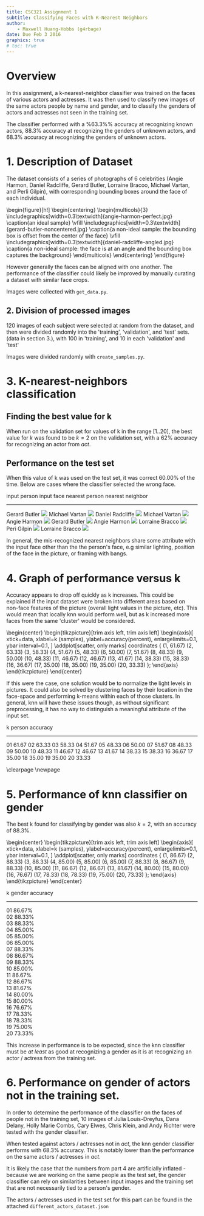 ```yaml
---  
title: CSC321 Assignment 1 
subtitle: Classifying Faces with K-Nearest Neighbors
author: 
    - Maxwell Huang-Hobbs (g4rbage)
date: Due Feb 3 2016
graphics: true
# toc: true
---  
```


# Overview

In this assignment, a k-nearest-neighbor classifier was trained on the faces of various actors and actresses. It was then used to classify new images of the same actors people by name and gender, and to classify the genders of actors and actresses not seen in the training set.

The classifier performed with a %63.3%% accuracy at recognizing known actors, $88.3$% accuracy at recognizing the genders of unknown actors, and $68.3$% accuracy at recognizing the genders of unknown actors.

# 1. Description of Dataset

The dataset consists of a series of photographs of 6 celebrities (Angie Harmon, Daniel Radcliffe, Gerard Butler, Lorraine Bracoo, Michael Vartan, and Perli Gilpin), with corresponding bounding boxes around the face of each individual.


\begin{figure}[h!]
\begin{centering}
    \begin{multicols}{3}
    \includegraphics[width=0.3\textwidth]{angie-harmon-perfect.jpg}
    \caption{an ideal sample}
    \vfill
    \includegraphics[width=0.3\textwidth]{gerard-butler-noncentered.jpg}
    \caption{a non-ideal sample: the bounding box is offset from the center
             of the face}
    \vfill
    \includegraphics[width=0.3\textwidth]{daniel-radcliffe-angled.jpg}
    \caption{a non-ideal sample: the face is at an angle and the bounding
             box captures the background}
    \end{multicols}
\end{centering}
\end{figure}

However generally the faces can be aligned with one another. The performance of the classifier could likely be improved by manually curating a dataset with similar face crops.

Images were collected with `get_data.py`.



## 2. Division of processed images
120 images of each subject were selected at random from the dataset, and 
then were divided randomly into the 'training', 'validation', and 'test' sets. (data in section 3.), with 100 in 'training', and 10 in each 'validation' and 'test'

Images were divided randomly with `create_samples.py`.



# 3. K-nearest-neighbors classification

## Finding the best value for k

When run on the validation set for values of k in the range $[1 .. 20]$, the best value for $k$ was found to be $k=2$ on the validation set, with a $62$% accuracy for recognizing an actor from $act$.



## Performance on the test set

When this value of k was used on the test set, it was correct
$60.00$% of the time. Below are cases where the classifier selected the wrong face.


input person       input face         nearest person   nearest neighbor  
------------       -----------------  --------------   -----------------
Gerard Butler      ![][person_real1]  Michael Vartan   ![][person_reco1]
Daniel Radcliffe   ![][person_real2]  Michael Vartan   ![][person_reco2]
Angie Harmon       ![][person_real3]  Gerard Butler    ![][person_reco3]
Angie Harmon       ![][person_real4]  Lorraine Bracco  ![][person_reco4]
Peri Gilpin        ![][person_real5]  Lorraine Bracco  ![][person_reco5]

[person_real1]: assets/person_mismatch/real01.jpg
[person_real2]: assets/person_mismatch/real02.jpg
[person_real3]: assets/person_mismatch/real03.jpg
[person_real4]: assets/person_mismatch/real04.jpg
[person_real5]: assets/person_mismatch/real05.jpg

[person_reco1]: assets/person_mismatch/recognized01.jpg
[person_reco2]: assets/person_mismatch/recognized02.jpg
[person_reco3]: assets/person_mismatch/recognized03.jpg
[person_reco4]: assets/person_mismatch/recognized04.jpg
[person_reco5]: assets/person_mismatch/recognized05.jpg

In general, the mis-recognized nearest neighbors share some attribute with the
input face other than the the person's face, e.g similar lighting, position of the face in the picture, or framing with bangs.



# 4. Graph of performance versus k

Accuracy appears to drop off quickly as k increases. This could be explained if the input dataset were broken into different areas based on non-face features of the picture (overall light  values in the picture, etc). This would mean that locally knn would perform well, but as k increased more faces from the same 'cluster' would be considered.

\begin{center}
\begin{tikzpicture}[trim axis left, trim axis left]
\begin{axis}[
    xtick=data,
    xlabel=k (samples),
    ylabel=accuracy(percent),
    enlargelimits=0.1,
    ybar interval=0.1,
]
\addplot[scatter, only marks] 
    coordinates {
        (1, 61.67)
        (2, 63.33)
        (3, 58.33)
        (4, 51.67)
        (5, 48.33)
        (6, 50.00)
        (7, 51.67)
        (8, 48.33)
        (9, 50.00)
        (10, 48.33)
        (11, 46.67)
        (12, 46.67)
        (13, 41.67)
        (14, 38.33)
        (15, 38.33)
        (16, 36.67)
        (17, 35.00)
        (18, 35.00)
        (19, 35.00)
        (20, 33.33)
    };
\end{axis}
\end{tikzpicture}
\end{center}

If this were the case, one solution would be to normalize the light levels in pictures. It could also be solved by clustering faces by their location in the face-space and performing k-means within each of those clusters. In general, knn will have these issues though, as without significant preprocessing, it has no way to distinguish a meaningful attribute of the input set.


k         person accuracy  
----     -----------------
01       61.67
02       63.33
03       58.33
04       51.67
05       48.33
06       50.00
07       51.67
08       48.33
09       50.00
10       48.33
11       46.67
12       46.67
13       41.67
14       38.33
15       38.33
16       36.67
17       35.00
18       35.00
19       35.00
20       33.33

\clearpage
\newpage

# 5. Performance of knn classifier on gender

The best k found for classifying by gender was also $k=2$, with an accuracy of $88.3$%.

\begin{center}
\begin{tikzpicture}[trim axis left, trim axis left]
\begin{axis}[
    xtick=data,
    xlabel=k (samples),
    ylabel=accuracy(percent),
    enlargelimits=0.1,
    ybar interval=0.1,
]
\addplot[scatter, only marks] 
    coordinates {
        (1,  86.67)
        (2,  88.33)
        (3,  88.33)
        (4,  85.00)
        (5,  85.00)
        (6,  85.00)
        (7,  88.33)
        (8,  86.67)
        (9,  88.33)
        (10, 85.00)
        (11, 86.67)
        (12, 86.67)
        (13, 81.67)
        (14, 80.00)
        (15, 80.00)
        (16, 76.67)
        (17, 78.33)
        (18, 78.33)
        (19, 75.00)
        (20, 73.33)
    };
\end{axis}
\end{tikzpicture}
\end{center}


k        gender accuracy    
----    ----------------- 
01      86.67%            
02      88.33%            
03      88.33%            
04      85.00%            
05      85.00%            
06      85.00%            
07      88.33%            
08      86.67%            
09      88.33%            
10      85.00%            
11      86.67%            
12      86.67%            
13      81.67%            
14      80.00%            
15      80.00%            
16      76.67%            
17      78.33%            
18      78.33%            
19      75.00%            
20      73.33%          

This increase in performance is to be expected, since the knn classifier must be _at least_ as good at recognizing a gender as it is at recognizing an actor / actress from the training set.

# 6. Performance on gender of actors not in the training set.

In order to determine the performance of the classifier on the faces of people not in the training set, 10 images of Julia Louis-Dreyfus, Dana Delany, Holly Marie Combs, Cary Elwes, Chris Klein, and Andy Richter were tested with the gender classifier.

When tested against actors / actresses not in *act*, the knn gender classifier performs with $68.3$% accuracy. This is notably lower than the performance on the same actors / actresses in *act*.

It is likely the case that the numbers from part 4 are artificially inflated - because we are working on the same people as the test set, the gender classifier can rely on similarities between input images and the training set that are not necessarily tied to a person's gender.

The actors / actresses used in the test set for this part can be found in the attached `different_actors_dataset.json`

